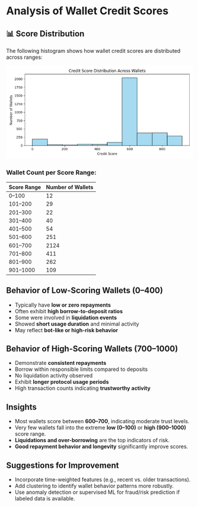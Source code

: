 # Analysis of Wallet Credit Scores

## 📊 Score Distribution

The following histogram shows how wallet credit scores are distributed across ranges:

![Score Distribution](score_distribution.png)

### Wallet Count per Score Range:

| Score Range  | Number of Wallets |
|--------------|-------------------|
| 0–100        | 12                |
| 101–200      | 29                |
| 201–300      | 22                |
| 301–400      | 40                |
| 401–500      | 54                |
| 501–600      | 251               |
| 601–700      | 2124              |
| 701–800      | 411               |
| 801–900      | 262               |
| 901–1000     | 109               |

## Behavior of Low-Scoring Wallets (0–400)

- Typically have **low or zero repayments**
- Often exhibit **high borrow-to-deposit ratios**
- Some were involved in **liquidation events**
- Showed **short usage duration** and minimal activity
- May reflect **bot-like or high-risk behavior**

## Behavior of High-Scoring Wallets (700–1000)

- Demonstrate **consistent repayments**
- Borrow within responsible limits compared to deposits
- No liquidation activity observed
- Exhibit **longer protocol usage periods**
- High transaction counts indicating **trustworthy activity**

## Insights

- Most wallets score between **600–700**, indicating moderate trust levels.
- Very few wallets fall into the extreme **low (0–100)** or **high (900–1000)** score range.
- **Liquidations and over-borrowing** are the top indicators of risk.
- **Good repayment behavior and longevity** significantly improve scores.

## Suggestions for Improvement

- Incorporate time-weighted features (e.g., recent vs. older transactions).
- Add clustering to identify wallet behavior patterns more robustly.
- Use anomaly detection or supervised ML for fraud/risk prediction if labeled data is available.
